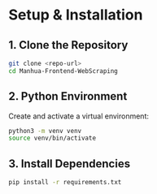# Setup & Installation

## 1. Clone the Repository
```bash
git clone <repo-url>
cd Manhua-Frontend-WebScraping
```

## 2. Python Environment
Create and activate a virtual environment:
```bash
python3 -m venv venv
source venv/bin/activate
```

## 3. Install Dependencies
```bash
pip install -r requirements.txt
```
